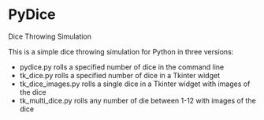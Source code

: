# PyDice
Dice Throwing Simulation

This is a simple dice throwing simulation for Python in three versions:
  - pydice.py rolls a specified number of dice in the command line
  - tk_dice.py rolls a specified number of dice in a Tkinter widget
  - tk_dice_images.py rolls a single dice in a Tkinter widget with images of the dice
  - tk_multi_dice.py rolls any number of die between 1-12 with images of the dice

